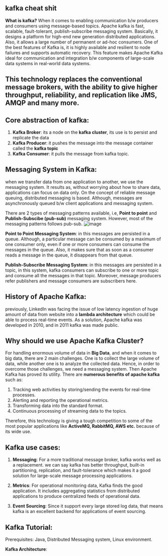 ## kafka cheat shit
**What is kafka?** When it comes to enabling communication b/w producers and consumers using message-based topics. Apache kafka is fast, scalable, fault-tolerant, publish-subscribe messaging system. Basically, it designs a platform for high-end new generation distributed applications. Also, it allows a large number of permanent or ad-hoc consumers. One of the best features of Kafka is, it is highly available and resilient to node failures and supports automatic recovery. This feature makes Apache Kafka ideal for communication and integration b/w components of large-scale data systems in real-world data systems.

## This technology replaces the conventional message brokers, with the ability to give higher throughput, reliability, and replication like JMS, AMQP and many more.
## Core abstraction of kafka:
1. **Kafka Broker**: its a node on the **kafka cluster**, its use is to persist and replicate the data
2. **Kafka Producer**: it pushes the message into the message container called the **kafka topic** 
3. **Kafka Consumer**: it pulls the message from kafka topic.

## Messaging System in Kafka:
when we transfer data from one application to another, we use the messaging system. It results as, without worrying about how to share data, applications can focus on data only. On the concept of reliable message queuing, distributed messaging is based. Although, messages are asynchronously queued b/w client applications and messaging system.
 
There are 2 types of messaging patterns available, i.e, **Point to point** and **Publish-Subscibe (pub-sub)** messaging system. However, most of the messaging patterns follows pub-sub.
![image](https://github.com/user-attachments/assets/01910d32-d2d8-483c-811f-e4d2cfe7a3e9)


**Point to Point Messaging System**: in this messages are persisted in a queue. Although, a particular message can be consumed by a maximum of one consumer only, even if one or more consumers can consume the messages in the queue. Also, it makes sure that as soon as a consumer reads a message in the queue, it disappears from that queue.


**Publish-Subscribe Messaging System**: in this messages are persisted in a topic, in this system, kafka consumers can subscribe to one or more topic and consume all the messages in that topic. Moreover, message producers refer publishers and message consumers are subscribers here.


## History of Apache Kafka:
previously, LinkedIn was facing the issue of low latency ingestion of huge amount of data from website into a **lambda architecture** which could be able to process real-time events. As a solution, Apache kafka was developed in 2010, and in 2011 kafka was made public.


## Why should we use Apache Kafka Cluster?
For handling enormous volume of data in **Big Data**, and when it comes to big data, there are 2 main challenges. One is to collect the large volume of data, while another one is to analyze the collected data. Hence, in order to overcome those challenges, we need a messaging system. Then Apache Kafka has proved its utility. There are **numerous benefits of apache kafka** such as:
1. Tracking web activities by storing/sending the events for real-time processes.
2. Alerting and reporting the operational metrics.
3. Transforming data into the standard format.
4. Continuous processing of streaming data to the topics.

Therefore, this technology is giving a tough competition to some of the most popular applications like **ActiveMQ, RabbitMQ, AWS etc.** because of its wide use.


## Kafka use cases:
1. **Messaging**: For a more traditional message broker, kafka works well as a replacement. we can say kafka has better throughput, built-in partitioning, replication, and fault-tolerance which makes it a good solution for large-scale message processing applications.

2. **Metrics**: For operational monitoring data, Kafka finds the good application. It includes aggregating statistics from distributed applications to produce centralized feeds of operational data.

3. **Event Sourcing**: Since it support every large stored log data, that means kafka is an excellent backend for applications of event sourcing.


## Kafka Tutorial:
Prerequisites: Java, Distributed Messaging system, Linux environment.









**Kafka Architecture**:
